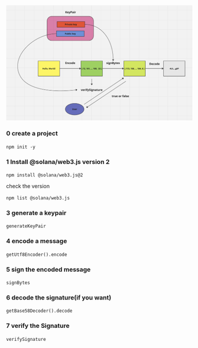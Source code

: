 ![](./image.png)

### 0 create a project

`npm init -y`

### 1 Install @solana/web3.js version 2

`npm install @solana/web3.js@2`

check the version

`npm list @solana/web3.js`

### 3 generate a keypair

`generateKeyPair`

### 4 encode a message

`getUtf8Encoder().encode`

### 5 sign the encoded message

`signBytes`

### 6 decode the signature(if you want)

`getBase58Decoder().decode`

### 7 verify the Signature

`verifySignature`
